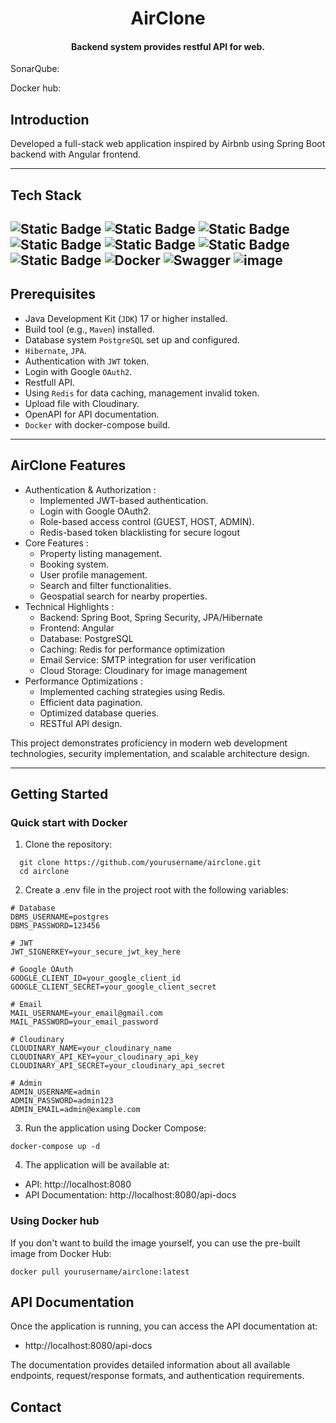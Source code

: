 <h1 align="center">AirClone</h1>
<h4 align="center">Backend system provides restful API for web.</h4>

SonarQube:

Docker hub:
## Introduction
Developed a full-stack web application inspired by Airbnb using Spring Boot backend with Angular frontend.

---
## Tech Stack

![Static Badge](https://img.shields.io/badge/java_17-orange?style=for-the-badge&logo=openjdk&logoColor=white)
![Static Badge](https://img.shields.io/badge/Spring_Boot_3-6DB33F?style=for-the-badge&logo=spring&logoColor=white)
![Static Badge](https://img.shields.io/badge/Postgresql-%234169E1?style=for-the-badge&logo=postgresql&logoColor=white)
![Static Badge](https://img.shields.io/badge/Hibernate-%2359666C?style=for-the-badge&logo=hibernate&logoColor=white)
![Static Badge](https://img.shields.io/badge/JWT-%23000000?style=for-the-badge&logo=jsonwebtokens)
![Static Badge](https://img.shields.io/badge/Cloudinary-%233448C5?style=for-the-badge&logo=cloudinary)
![Static Badge](https://img.shields.io/badge/Redis-%23FF4438?style=for-the-badge&logo=redis&logoColor=white)
![Docker](https://img.shields.io/badge/docker-%230db7ed.svg?style=for-the-badge&logo=docker&logoColor=white)
![Swagger](https://img.shields.io/badge/-Swagger-%23Clojure?style=for-the-badge&logo=swagger&logoColor=white)
![image](https://img.shields.io/badge/maven-C71A36?style=for-the-badge&logo=apachemaven&logoColor=white)
---
## Prerequisites
* Java Development Kit (`JDK`) 17 or higher installed.
* Build tool (e.g., `Maven`) installed.
* Database system `PostgreSQL` set up and configured.
* `Hibernate`, `JPA`.
* Authentication with `JWT` token.
* Login with Google `OAuth2`.
* Restfull API.
* Using `Redis` for data caching, management invalid token.
* Upload file with Cloudinary.
* OpenAPI for API documentation.
* `Docker` with docker-compose build.
---
## AirClone Features
- Authentication & Authorization :
    - Implemented JWT-based authentication.
    - Login with Google OAuth2.
    - Role-based access control (GUEST, HOST, ADMIN).
    - Redis-based token blacklisting for secure logout
- Core Features :
    - Property listing management.
    - Booking system.
    - User profile management.
    - Search and filter functionalities.
    - Geospatial search for nearby properties.
- Technical Highlights :
    - Backend: Spring Boot, Spring Security, JPA/Hibernate
    - Frontend: Angular
    - Database: PostgreSQL
    - Caching: Redis for performance optimization
    - Email Service: SMTP integration for user verification
    - Cloud Storage: Cloudinary for image management
- Performance Optimizations :
    - Implemented caching strategies using Redis.
    - Efficient data pagination.
    - Optimized database queries.
    - RESTful API design.
  
This project demonstrates proficiency in modern web development technologies, security implementation, and scalable architecture design.

---
## Getting Started
### Quick start with Docker
1. Clone the repository:
```
  git clone https://github.com/yourusername/airclone.git
  cd airclone
```

2. Create a .env file in the project root with the following variables:
```text
# Database
DBMS_USERNAME=postgres
DBMS_PASSWORD=123456

# JWT
JWT_SIGNERKEY=your_secure_jwt_key_here

# Google OAuth
GOOGLE_CLIENT_ID=your_google_client_id
GOOGLE_CLIENT_SECRET=your_google_client_secret

# Email
MAIL_USERNAME=your_email@gmail.com
MAIL_PASSWORD=your_email_password

# Cloudinary
CLOUDINARY_NAME=your_cloudinary_name
CLOUDINARY_API_KEY=your_cloudinary_api_key
CLOUDINARY_API_SECRET=your_cloudinary_api_secret

# Admin
ADMIN_USERNAME=admin
ADMIN_PASSWORD=admin123
ADMIN_EMAIL=admin@example.com
```

3. Run the application using Docker Compose:
```
docker-compose up -d
```

4. The application will be available at:
- API: http://localhost:8080
- API Documentation: http://localhost:8080/api-docs

### Using Docker hub
If you don't want to build the image yourself, you can use the pre-built image from Docker Hub:

```
docker pull yourusername/airclone:latest
```

## API Documentation
Once the application is running, you can access the API documentation at:

- http://localhost:8080/api-docs

The documentation provides detailed information about all available endpoints, request/response formats, and authentication requirements.

## Contact

[//]: # (For any questions or suggestions, please contact:)

[//]: # ()
[//]: # (- Email: qhaofdev@gmail.com)

[//]: # (- GitHub: https://github.com/qhaof26)